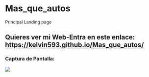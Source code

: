# Mas_que_autos
Principal Landing page

## Quieres ver mi Web-Entra en este enlace: https://kelvin593.github.io/Mas_que_autos/

### Captura de Pantalla:

![](imagen/miweb.png)

